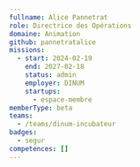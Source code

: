 ```yaml
---
fullname: Alice Pannetrat
role: Directrice des Opérations
domaine: Animation
github: pannetratalice
missions:
  - start: 2024-02-19
    end: 2027-02-18
    status: admin
    employer: DINUM
    startups:
      - espace-membre
memberType: beta
teams:
  - /teams/dinum-incubateur
badges:
  - segur
competences: []
---
```

